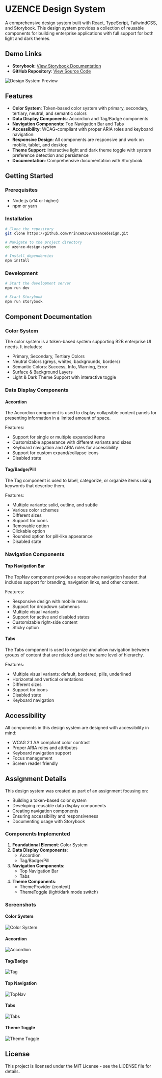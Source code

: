 # UZENCE Design System

A comprehensive design system built with React, TypeScript, TailwindCSS, and Storybook. This design system provides a collection of reusable components for building enterprise applications with full support for both light and dark themes.

## Demo Links

- **Storybook**: [View Storybook Documentation](https://uzencedesign.vercel.app/)
- **GitHub Repository**: [View Source Code](https://github.com/Prince9369/uzencedesign)

![Design System Preview](./screenshots/preview.png)

## Features

- **Color System**: Token-based color system with primary, secondary, tertiary, neutral, and semantic colors
- **Data Display Components**: Accordion and Tag/Badge components
- **Navigation Components**: Top Navigation Bar and Tabs
- **Accessibility**: WCAG-compliant with proper ARIA roles and keyboard navigation
- **Responsive Design**: All components are responsive and work on mobile, tablet, and desktop
- **Theme Support**: Interactive light and dark theme toggle with system preference detection and persistence
- **Documentation**: Comprehensive documentation with Storybook

## Getting Started

### Prerequisites

- Node.js (v14 or higher)
- npm or yarn

### Installation

```bash
# Clone the repository
git clone https://github.com/Prince9369/uzencedesign.git

# Navigate to the project directory
cd uzence-design-system

# Install dependencies
npm install
```

### Development

```bash
# Start the development server
npm run dev

# Start Storybook
npm run storybook
```

## Component Documentation

### Color System

The color system is a token-based system supporting B2B enterprise UI needs. It includes:

- Primary, Secondary, Tertiary Colors
- Neutral Colors (greys, whites, backgrounds, borders)
- Semantic Colors: Success, Info, Warning, Error
- Surface & Background Layers
- Light & Dark Theme Support with interactive toggle

### Data Display Components

#### Accordion

The Accordion component is used to display collapsible content panels for presenting information in a limited amount of space.

Features:
- Support for single or multiple expanded items
- Customizable appearance with different variants and sizes
- Keyboard navigation and ARIA roles for accessibility
- Support for custom expand/collapse icons
- Disabled state

#### Tag/Badge/Pill

The Tag component is used to label, categorize, or organize items using keywords that describe them.

Features:
- Multiple variants: solid, outline, and subtle
- Various color schemes
- Different sizes
- Support for icons
- Removable option
- Clickable option
- Rounded option for pill-like appearance
- Disabled state

### Navigation Components

#### Top Navigation Bar

The TopNav component provides a responsive navigation header that includes support for branding, navigation links, and other content.

Features:
- Responsive design with mobile menu
- Support for dropdown submenus
- Multiple visual variants
- Support for active and disabled states
- Customizable right-side content
- Sticky option

#### Tabs

The Tabs component is used to organize and allow navigation between groups of content that are related and at the same level of hierarchy.

Features:
- Multiple visual variants: default, bordered, pills, underlined
- Horizontal and vertical orientations
- Different sizes
- Support for icons
- Disabled state
- Keyboard navigation

## Accessibility

All components in this design system are designed with accessibility in mind:

- WCAG 2.1 AA compliant color contrast
- Proper ARIA roles and attributes
- Keyboard navigation support
- Focus management
- Screen reader friendly

## Assignment Details

This design system was created as part of an assignment focusing on:

- Building a token-based color system
- Developing reusable data display components
- Creating navigation components
- Ensuring accessibility and responsiveness
- Documenting usage with Storybook

### Components Implemented

1. **Foundational Element**: Color System
2. **Data Display Components**:
   - Accordion
   - Tag/Badge/Pill
3. **Navigation Components**:
   - Top Navigation Bar
   - Tabs
4. **Theme Components**:
   - ThemeProvider (context)
   - ThemeToggle (light/dark mode switch)

### Screenshots

#### Color System
![Color System](./screenshots/color-system.png)

#### Accordion
![Accordion](./screenshots/accordion.gif)

#### Tag/Badge
![Tag](./screenshots/tag.png)

#### Top Navigation
![TopNav](./screenshots/topnav.gif)

#### Tabs
![Tabs](./screenshots/tabs.gif)

#### Theme Toggle
![Theme Toggle](./screenshots/theme-toggle.gif)

## License

This project is licensed under the MIT License - see the LICENSE file for details.